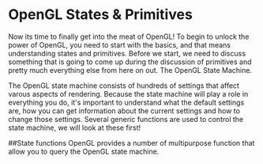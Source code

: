 # OpenGL States & Primitives
Now its time to finally get into the meat of OpenGL! To begin to unlock the power of OpenGL, you need to start with the basics, and that means understanding states and primitives. Before we start, we need to discuss something that is going to come up during the discussion of primitives and pretty much everything else from here on out. The OpenGL State Machine.

The OpenGL state machine consists of hundreds of settings that affect varous aspects of rendering. Because the state machine will play a role in everything you do, it's important to understand what the default settings are, how you can get information about the current settings and how to change those settings. Several generic functions are used to control the state machine, we will look at these first!

##State functions
OpenGL provides a number of multipurpose function that allow you to query the OpenGL state machine. 